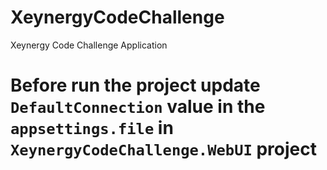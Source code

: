 # XeynergyCodeChallenge
Xeynergy Code Challenge Application

# Before run the project update `DefaultConnection` value in the `appsettings.file` in `XeynergyCodeChallenge.WebUI` project
